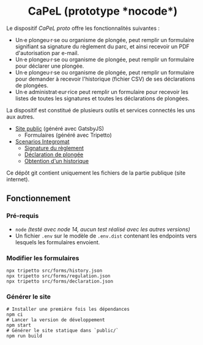 <h1 align="center">
  CaPeL (prototype *nocode*)
</h1>

Le dispositif *CaPeL proto* offre les fonctionnalités suivantes :

- Un·e plongeu·r·se ou organisme de plongée, peut remplir un formulaire
  signifiant sa signature du règlement du parc, et ainsi recevoir un PDF
  d'autorisation par e-mail.
- Un·e plongeu·r·se ou organisme de plongée, peut remplir un formulaire pour
  déclarer une plongée.
- Un·e plongeu·r·se ou organisme de plongée, peut remplir un formulaire pour
  demander à recevoir l'historique (fichier CSV) de ses déclarations de
  plongées.
- Un·e administrat·eur·rice peut remplir un formulaire pour recevoir les listes
  de toutes les signatures et toutes les déclarations de plongées.

La dispositif est constitué de plusieurs outils et services connectés les uns
aux autres.

- [Site public](https://capel.netlify.app/) (généré avec GatsbyJS)
  - Formulaires (généré avec Tripetto)
- [Scenarios Integromat](https://www.integromat.com/scenarios/734126)
  - [Signature du règlement](https://www.integromat.com/scenario/1967344/edit)
  - [Déclaration de plongée](https://www.integromat.com/scenario/1967565/edit)
  - [Obtention d'un historique](https://www.integromat.com/scenario/1967879/edit)

Ce dépôt git contient uniquement les fichiers de la partie publique (site
internet).

## Fonctionnement

### Pré-requis

- `node` *(testé avec node 14, aucun test réalisé avec les autres versions)*
- Un fichier `.env` sur le modèle de `.env.dist` contenant les endpoints vers
  lesquels les formulaires envoient.

### Modifier les formulaires

```shell
npx tripetto src/forms/history.json
npx tripetto src/forms/regulation.json
npx tripetto src/forms/declaration.json
```

### Générer le site

```shell
# Installer une première fois les dépendances
npm ci
# Lancer la version de développement
npm start
# Générer le site statique dans `public/`
npm run build
```
